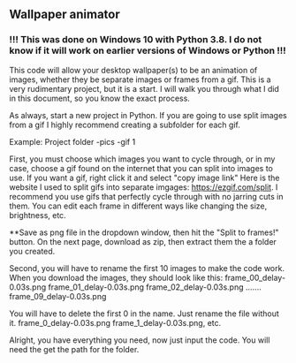 ## Wallpaper animator
### !!!  This was done on Windows 10 with Python 3.8. I do not know if it will work on earlier versions of Windows or Python !!!

This code will allow your desktop wallpaper(s) to be an animation of images, whether they be separate images or frames from a gif. This is a very rudimentary project, but it is a start. I will walk you through what I did in this document, so you know the exact process.

As always, start a new project in Python. If you are going to use split images from a gif I highly recommend creating a subfolder for each gif.

   Example: Project folder 
              -pics
               -gif 1
              
First, you must choose which images you want to cycle through, or in my case, choose a gif found on the internet that you can split into images to use. If you want a gif, right click it and select "copy image link" Here is the website I used to split gifs into separate imgages: https://ezgif.com/split. I recommend you use gifs that perfectly cycle through with no jarring cuts in them. You can edit each frame in different ways like changing the size, brightness, etc.

**Save as png file in the dropdown window, then hit the "Split to frames!" button. On the next page, download as zip, then extract them the a folder you created. 

Second, you will have to rename the first 10 images to make the code work. When you download the images, they should look like this:
  frame_00_delay-0.03s.png
  frame_01_delay-0.03s.png
  frame_02_delay-0.03s.png
        .......
  frame_09_delay-0.03s.png
  
 You will have to delete the first 0 in the name. Just rename the file without it.
     frame_0_delay-0.03s.png
     frame_1_delay-0.03s.png,  etc.
     
 Alright, you have everything you need, now just input the code. You will need the get the path for the folder.
